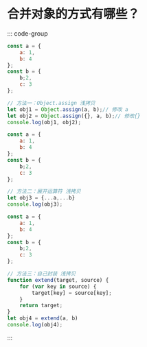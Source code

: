# 合并对象的方式有哪些？

<article-info/>

::: code-group

```js [Object.assign 浅拷贝]
const a = {
	a: 1,
	b: 4
};
const b = {
	b;2,
	c: 3
};

// 方法一：Object.assign 浅拷贝
let obj1 = Object.assign(a, b);// 修改 a
let obj2 = Object.assign({}, a, b);// 修改{}
console.log(obj1, obj2);

```

```js [展开运算符 浅拷贝]
const a = {
	a: 1,
	b: 4
};
const b = {
	b;2,
	c: 3
};

// 方法二：展开运算符 浅拷贝
let obj3 = {...a,...b}
console.log(obj3);
```

```js [自己封装 浅拷贝]
const a = {
	a: 1,
	b: 4
};
const b = {
	b;2,
	c: 3
};

// 方法三：自己封装 浅拷贝
function extend(target, source) {
	for (var key in source) {
		target[key] = source[key];
	}
	return target;
}
let obj4 = extend(a, b)
console.log(obj4);
```

:::
